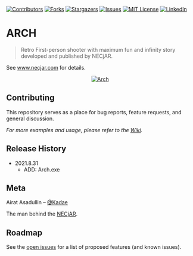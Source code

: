 <!-- PROJECT SHIELDS -->
<!--
*** I'm using markdown "reference style" links for readability.
*** Reference links are enclosed in brackets [ ] instead of parentheses ( ).
*** See the bottom of this document for the declaration of the reference variables
*** for contributors-url, forks-url, etc. This is an optional, concise syntax you may use.
*** https://www.markdownguide.org/basic-syntax/#reference-style-links
-->
[![Contributors][contributors-shield]][contributors-url]
[![Forks][forks-shield]][forks-url]
[![Stargazers][stars-shield]][stars-url]
[![Issues][issues-shield]][issues-url]
[![MIT License][license-shield]][license-url]
[![LinkedIn][linkedin-shield]][linkedin-url]

# ARCH
> Retro First-person shooter with maximum fun and infinity story developed and published by NECjAR.

See www.necjar.com for details.

<p align="center">
  <a href="https://necjar.com/arch">
    <img src="https://necjar.com/j/materials/icons/icon-arch.jpg" alt="Arch" width="auto" height="auto" />
  </a>
</p>

## Contributing

This repository serves as a place for bug reports, feature requests, and general discussion.

_For more examples and usage, please refer to the [Wiki](https://wiki.necjar.com/Echo)._

## Release History

* 2021.8.31
    * ADD: Arch.exe

## Meta

Airat Asadullin – [@Kadae](https://twitter.com/Kadae)

The man behind the [NECjAR](https://necjar.com).

<!-- ROADMAP -->
## Roadmap

See the [open issues](https://github.com/NECjAR/ARCH/issues) for a list of proposed features (and known issues).

<!-- MARKDOWN LINKS & IMAGES -->
<!-- https://www.markdownguide.org/basic-syntax/#reference-style-links -->
[contributors-shield]: https://img.shields.io/github/contributors/NECjAR/ARCH.svg?style=for-the-badge
[contributors-url]: https://github.com/NECjAR/ARCH/graphs/contributors
[forks-shield]: https://img.shields.io/github/forks/NECjAR/ARCH.svg?style=for-the-badge
[forks-url]: https://github.com/NECjAR/ARCH/network/members
[stars-shield]: https://img.shields.io/github/stars/NECjAR/ARCH.svg?style=for-the-badge
[stars-url]: https://github.com/NECjAR/ARCH/stargazers
[issues-shield]: https://img.shields.io/github/issues/NECjAR/ARCH.svg?style=for-the-badge
[issues-url]: https://github.com/NECjAR/ARCH/issues
[license-shield]: https://img.shields.io/github/license/NECjAR/ARCH.svg?style=for-the-badge
[license-url]: https://github.com/NECjAR/ECHO/blob/master/LICENSE.txt
[linkedin-shield]: https://img.shields.io/badge/-LinkedIn-black.svg?style=for-the-badge&logo=linkedin&colorB=555
[linkedin-url]: https://linkedin.com/in/Kadae
[necjar]: https://necjar.com
[wiki]: https://wiki.necjar.com/Arch

